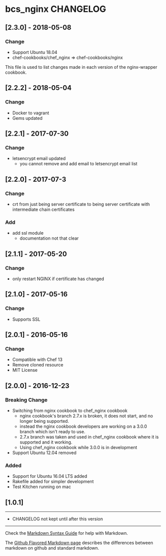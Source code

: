 bcs_nginx CHANGELOG
=======================
## [2.3.0] - 2018-05-08
### Change
  - Support Ubuntu 18.04
  - chef-cookbooks/chef_nginx => chef-cookbooks/nginx


This file is used to list changes made in each version of the nginx-wrapper cookbook.
## [2.2.2] - 2018-05-04
### Change
  - Docker to vagrant
  - Gems updated

## [2.2.1] - 2017-07-30
### Change
 - letsencrypt email updated
   - you cannot remove and add email to letsencrypt email list

## [2.2.0] - 2017-07-3
### Change
  - crt from just being server certificate to being server certificate with
    intermediate chain certificates

### Add
  - add ssl module
    - documentation not that clear

## [2.1.1] - 2017-05-20
### Change
  - only restart NGINX if certificate has changed

## [2.1.0] - 2017-05-16
### Change
  - Supports SSL

## [2.0.1] - 2016-05-16
### Change
  - Compatible with Chef 13
  - Remove cloned resource
  - MIT License

## [2.0.0] - 2016-12-23
### Breaking Change
  - Switching from nginx cookbook to chef_nginx cookbook
    - nginx cookbook's branch 2.7.x is broken, it does not start,  and no longer being supported.
    - instead the nginx cookbook developers are working on a 3.0.0 branch which isn't ready to use.
    - 2.7.x branch was taken and used in chef_nginx cookbook where it is supported and it working.
    - Using chef_nginx cookbook while 3.0.0 is in development
  - Support Ubuntu 12.04 removed

### Added
  - Support for Ubuntu 16.04 LTS added
  - Rakefile added for simpler development
  - Test Kitchen running on mac

## [1.0.1]
-----
- CHANGELOG not kept until after this version

- - -
Check the [Markdown Syntax Guide](http://daringfireball.net/projects/markdown/syntax) for help with Markdown.

The [Github Flavored Markdown page](http://github.github.com/github-flavored-markdown/) describes the differences between markdown on github and standard markdown.
